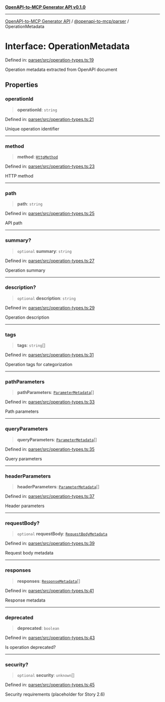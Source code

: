 [**OpenAPI-to-MCP Generator API v0.1.0**](../../../README.md)

***

[OpenAPI-to-MCP Generator API](../../../modules.md) / [@openapi-to-mcp/parser](../README.md) / OperationMetadata

# Interface: OperationMetadata

Defined in: [parser/src/operation-types.ts:19](https://github.com/salacoste/openapi-mcp-generator/blob/fda5c6400a831cddbad9eacd652e11b2f7410b22/packages/parser/src/operation-types.ts#L19)

Operation metadata extracted from OpenAPI document

## Properties

### operationId

> **operationId**: `string`

Defined in: [parser/src/operation-types.ts:21](https://github.com/salacoste/openapi-mcp-generator/blob/fda5c6400a831cddbad9eacd652e11b2f7410b22/packages/parser/src/operation-types.ts#L21)

Unique operation identifier

***

### method

> **method**: [`HttpMethod`](../type-aliases/HttpMethod.md)

Defined in: [parser/src/operation-types.ts:23](https://github.com/salacoste/openapi-mcp-generator/blob/fda5c6400a831cddbad9eacd652e11b2f7410b22/packages/parser/src/operation-types.ts#L23)

HTTP method

***

### path

> **path**: `string`

Defined in: [parser/src/operation-types.ts:25](https://github.com/salacoste/openapi-mcp-generator/blob/fda5c6400a831cddbad9eacd652e11b2f7410b22/packages/parser/src/operation-types.ts#L25)

API path

***

### summary?

> `optional` **summary**: `string`

Defined in: [parser/src/operation-types.ts:27](https://github.com/salacoste/openapi-mcp-generator/blob/fda5c6400a831cddbad9eacd652e11b2f7410b22/packages/parser/src/operation-types.ts#L27)

Operation summary

***

### description?

> `optional` **description**: `string`

Defined in: [parser/src/operation-types.ts:29](https://github.com/salacoste/openapi-mcp-generator/blob/fda5c6400a831cddbad9eacd652e11b2f7410b22/packages/parser/src/operation-types.ts#L29)

Operation description

***

### tags

> **tags**: `string`[]

Defined in: [parser/src/operation-types.ts:31](https://github.com/salacoste/openapi-mcp-generator/blob/fda5c6400a831cddbad9eacd652e11b2f7410b22/packages/parser/src/operation-types.ts#L31)

Operation tags for categorization

***

### pathParameters

> **pathParameters**: [`ParameterMetadata`](ParameterMetadata.md)[]

Defined in: [parser/src/operation-types.ts:33](https://github.com/salacoste/openapi-mcp-generator/blob/fda5c6400a831cddbad9eacd652e11b2f7410b22/packages/parser/src/operation-types.ts#L33)

Path parameters

***

### queryParameters

> **queryParameters**: [`ParameterMetadata`](ParameterMetadata.md)[]

Defined in: [parser/src/operation-types.ts:35](https://github.com/salacoste/openapi-mcp-generator/blob/fda5c6400a831cddbad9eacd652e11b2f7410b22/packages/parser/src/operation-types.ts#L35)

Query parameters

***

### headerParameters

> **headerParameters**: [`ParameterMetadata`](ParameterMetadata.md)[]

Defined in: [parser/src/operation-types.ts:37](https://github.com/salacoste/openapi-mcp-generator/blob/fda5c6400a831cddbad9eacd652e11b2f7410b22/packages/parser/src/operation-types.ts#L37)

Header parameters

***

### requestBody?

> `optional` **requestBody**: [`RequestBodyMetadata`](RequestBodyMetadata.md)

Defined in: [parser/src/operation-types.ts:39](https://github.com/salacoste/openapi-mcp-generator/blob/fda5c6400a831cddbad9eacd652e11b2f7410b22/packages/parser/src/operation-types.ts#L39)

Request body metadata

***

### responses

> **responses**: [`ResponseMetadata`](ResponseMetadata.md)[]

Defined in: [parser/src/operation-types.ts:41](https://github.com/salacoste/openapi-mcp-generator/blob/fda5c6400a831cddbad9eacd652e11b2f7410b22/packages/parser/src/operation-types.ts#L41)

Response metadata

***

### deprecated

> **deprecated**: `boolean`

Defined in: [parser/src/operation-types.ts:43](https://github.com/salacoste/openapi-mcp-generator/blob/fda5c6400a831cddbad9eacd652e11b2f7410b22/packages/parser/src/operation-types.ts#L43)

Is operation deprecated?

***

### security?

> `optional` **security**: `unknown`[]

Defined in: [parser/src/operation-types.ts:45](https://github.com/salacoste/openapi-mcp-generator/blob/fda5c6400a831cddbad9eacd652e11b2f7410b22/packages/parser/src/operation-types.ts#L45)

Security requirements (placeholder for Story 2.6)
